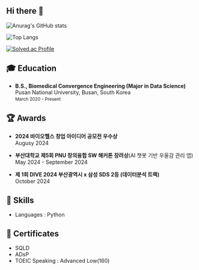 ## Hi there 👋
<!--
![header](https://capsule-render.vercel.app/api?type=Rect&&height=300&section=header&text=KimDo's%20GitHubs&fontSize=90)
-->
![Anurag's GitHub stats](https://github-readme-stats.vercel.app/api?username=kimdo-7275&show_icons=true&theme=radical)

![Top Langs](https://github-readme-stats.vercel.app/api/top-langs/?username=kimdo-7275&layout=compact)

[![Solved.ac Profile](http://mazassumnida.wtf/api/v2/generate_badge?boj=ehguddlok)](https://solved.ac/ehguddlok/)

## 🎓 Education
- **B.S., Biomedical Convergence Engineering (Major in Data Science)**  
  Pusan National University, Busan, South Korea  
  <small>March 2020 - Present</small>

## 🏆 Awards
- **2024 바이오헬스 창업 아이디어 공모전 우수상**  
  Augusy 2024

- **부산대학교 제5회 PNU 창의융합 SW 해커톤 장려상**(AI 챗봇 기반 우울감 관리 앱)  
  May 2024 - September 2024

- **제 1회 DIVE 2024 부산광역시 x 삼성 SDS 2등 (데이터분석 트랙)**  
  October 2024

## 🔨 Skills
- Languages : Python

## 🪪 Certificates
- SQLD
- ADsP
- TOEIC Speaking : Advanced Low(160)


<!--
**kimdo-7275/kimdo-7275** is a ✨ _special_ ✨ repository because its `README.md` (this file) appears on your GitHub profile.

Here are some ideas to get you started:

- 🔭 I’m currently working on ...
- 🌱 I’m currently learning ...
- 👯 I’m looking to collaborate on ...
- 🤔 I’m looking for help with ...
- 💬 Ask me about ...
- 📫 How to reach me: ...
- 😄 Pronouns: ...
- ⚡ Fun fact: ...
-->
